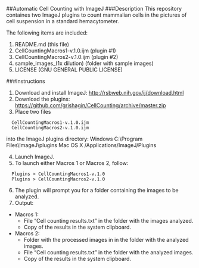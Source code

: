 ##Automatic Cell Counting with ImageJ
###Description
This repository containes two ImageJ plugins to count mammalian cells in the pictures of cell suspension in a standard hemacytometer.

The following items are included:

1. README.md  (this file)
2. CellCountingMacros1-v.1.0.ijm  (plugin #1)
3. CellCountingMacros2-v.1.0.ijm  (plugin #2)
4. sample_images_(1x dilution)  (folder with sample images)
5. LICENSE  (GNU GENERAL PUBLIC LICENSE)

###Instructions
1. Download and install ImageJ:
http://rsbweb.nih.gov/ij/download.html
2. Download the plugins:
https://github.com/grishagin/CellCounting/archive/master.zip
3. Place two files
```
  CellCountingMacros1-v.1.0.ijm
  CellCountingMacros2-v.1.0.ijm
```
into the ImageJ plugins directory: 
Windows   C:\Program Files\ImageJ\plugins
Mac OS X	/Applications/ImageJ/Plugins

4. Launch ImageJ.
5. To launch either Macros 1 or Macros 2, follow: 
```
  Plugins > CellCountingMacros1-v.1.0
  Plugins > CellCountingMacros2-v.1.0
```

6. The plugin will prompt you for a folder containing the images to be analyzed.
7. Output:
  +	Macros 1:
    + File “Cell counting results.txt” in the folder with the images analyzed.
    + Copy of the results in the system clipboard.
  +	Macros 2:
    + Folder with the processed images in in the folder with the analyzed images.
    + File “Cell counting results.txt” in the folder with the analyzed images.
    + Copy of the results in the system clipboard.

